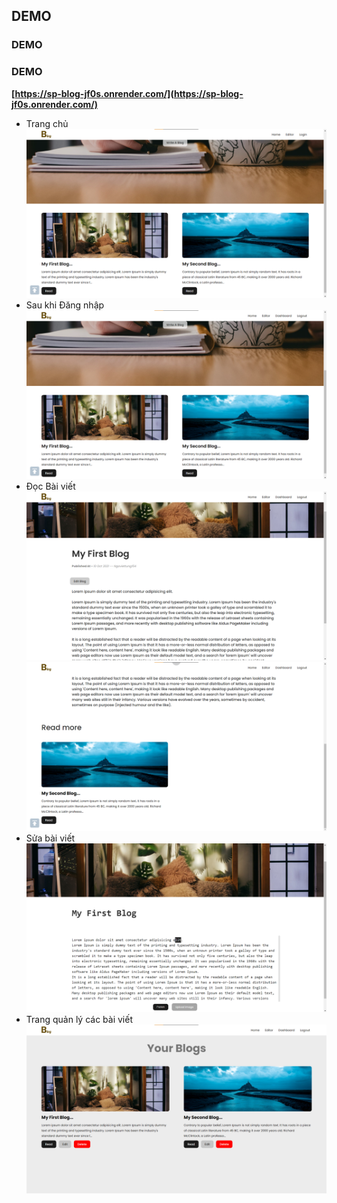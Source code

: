 ## DEMO

### DEMO

### DEMO

**[https://sp-blog-jf0s.onrender.com/](https://sp-blog-jf0s.onrender.com/)**

- Trang chủ
  ![./images/00.png](./images/00.png)
- Sau khi Đăng nhập
  ![./images/01.png](./images/01.png)
- Đọc Bài viết
  ![./images/02.png](./images/02.png)
  ![./images/03.png](./images/03.png)
- Sửa bài viết
  ![./images/04.png](./images/04.png)
- Trang quản lý các bài viết
  ![./images/05.png](./images/05.png)
